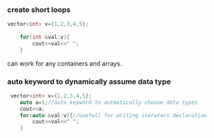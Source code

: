 ### create short loops 
```cpp
vector<int> v={1,2,3,4,5};
    
    for(int &val:v){
        cout<<val<<" ";
    }

```
can work for any containers and arrays.


### auto keyword to dynamically assume data type
```cpp
 vector<int> v={1,2,3,4,5};
    auto a=1;//auto keyword to autmatically choose data types 
    cout<<a;
    for(auto &val:v){//usefull for writing iterators declaration
        cout<<val<<" ";
    }

```

